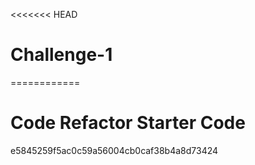 <<<<<<< HEAD
# Challenge-1
============
# Code Refactor Starter Code
 e5845259f5ac0c59a56004cb0caf38b4a8d73424
